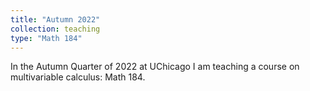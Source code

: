 ```yaml
---
title: "Autumn 2022"
collection: teaching
type: "Math 184"
---
```


In the Autumn Quarter of 2022 at UChicago I am teaching a course on multivariable calculus: Math 184.
